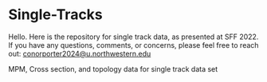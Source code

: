 # Single-Tracks
Hello. Here is the repository for single track data, as presented at SFF 2022. If you have any questions, comments, or concerns, please feel free to reach out:
conorporter2024@u.northwestern.edu

MPM, Cross section, and topology data for single track data set
